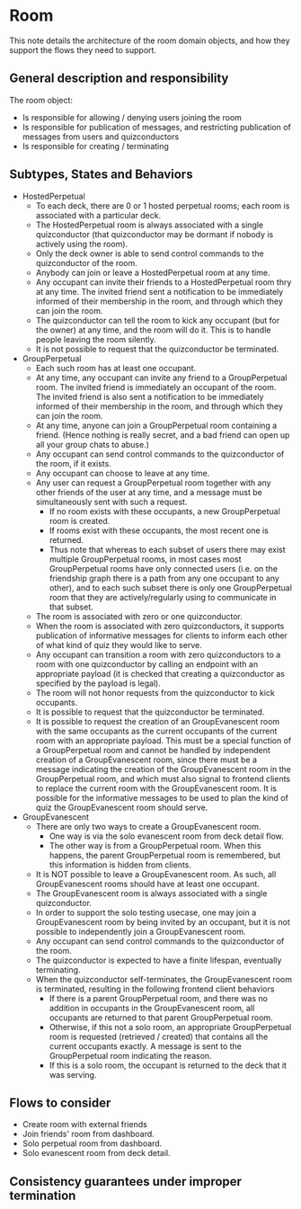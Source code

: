 # Room

This note details the architecture of the room domain objects, and how they support the flows they need to support.

## General description and responsibility

The room object:
* Is responsible for allowing / denying users joining the room
* Is responsible for publication of messages, and restricting publication of messages from users and quizconductors
* Is responsible for creating / terminating 

## Subtypes, States and Behaviors

* HostedPerpetual
  * To each deck, there are 0 or 1 hosted perpetual rooms; each room is associated with a particular deck.
  * The HostedPerpetual room is always associated with a single quizconductor (that quizconductor may be dormant if nobody is actively using the room).
  * Only the deck owner is able to send control commands to the quizconductor of the room.
  * Anybody can join or leave a HostedPerpetual room at any time.
  * Any occupant can invite their friends to a HostedPerpetual room thry at any time. The invited friend sent a notification to be immediately informed of their membership in the room, and through which they can join the room.
  * The quizconductor can tell the room to kick any occupant (but for the owner) at any time, and the room will do it. This is to handle people leaving the room silently.
  * It is not possible to request that the quizconductor be terminated.
* GroupPerpetual
  * Each such room has at least one occupant.
  * At any time, any occupant can invite any friend to a GroupPerpetual room. The invited friend is immediately an occupant of the room. The invited friend is also sent a notification to be immediately informed of their membership in the room, and through which they can join the room.
  * At any time, anyone can join a GroupPerpetual room containing a friend. (Hence nothing is really secret, and a bad friend can open up all your group chats to abuse.)
  * Any occupant can send control commands to the quizconductor of the room, if it exists.
  * Any occupant can choose to leave at any time.
  * Any user can request a GroupPerpetual room together with any other friends of the user at any time, and a message must be simultaneously sent with such a request.
    * If no room exists with these occupants, a new GroupPerpetual room is created.
    * If rooms exist with these occupants, the most recent one is returned.
    * Thus note that whereas to each subset of users there may exist multiple GroupPerpetual rooms, in most cases most GroupPerpetual rooms have only connected users (i.e. on the friendship graph there is a path from any one occupant to any other), and to each such subset there is only one GroupPerpetual room that they are actively/regularly using to communicate in that subset.
  * The room is associated with zero or one quizconductor.
  * When the room is associated with zero quizconductors, it supports publication of informative messages for clients to inform each other of what kind of quiz they would like to serve.
  * Any occupant can transition a room with zero quizconductors to a room with one quizconductor by calling an endpoint with an appropriate payload (it is checked that creating a quizconductor as specified by the payload is legal).
  * The room will not honor requests from the quizconductor to kick occupants.
  * It is possible to request that the quizconductor be terminated.
  * It is possible to request the creation of an GroupEvanescent room with the same occupants as the current occupants of the current room with an appropriate payload. This must be a special function of a GroupPerpetual room and cannot be handled by independent creation of a GroupEvanescent room, since there must be a message indicating the creation of the GroupEvanescent room in the GroupPerpetual room, and which must also signal to frontend clients to replace the current room with the GroupEvanescent room. It is possible for the informative messages to be used to plan the kind of quiz the GroupEvanescent room should serve.
* GroupEvanescent
  * There are only two ways to create a GroupEvanescent room.
    * One way is via the solo evanescent room from deck detail flow.
    * The other way is from a GroupPerpetual room. When this happens, the parent GroupPerpetual room is remembered, but this information is hidden from clients.
  * It is NOT possible to leave a GroupEvanescent room. As such, all GroupEvanescent rooms should have at least one occupant.
  * The GroupEvanescent room is always associated with a single quizconductor.
  * In order to support the solo testing usecase, one may join a GroupEvanescent room by being invited by an occupant, but it is not possible to independently join a GroupEvanescent room.
  * Any occupant can send control commands to the quizconductor of the room.
  * The quizconductor is expected to have a finite lifespan, eventually terminating.
  * When the quizconductor self-terminates, the GroupEvanescent room is terminated, resulting in the following frontend client behaviors
    * If there is a parent GroupPerpetual room, and there was no addition in occupants in the GroupEvanescent room, all occupants are returned to that parent GroupPerpetual room.
    * Otherwise, if this not a solo room, an appropriate GroupPerpetual room is requested (retrieved / created) that contains all the current occupants exactly. A message is sent to the GroupPerpetual room indicating the reason.
    * If this is a solo room, the occupant is returned to the deck that it was serving.

## Flows to consider

* Create room with external friends
* Join friends' room from dashboard.
* Solo perpetual room from dashboard.
* Solo evanescent room from deck detail.

## Consistency guarantees under improper termination
